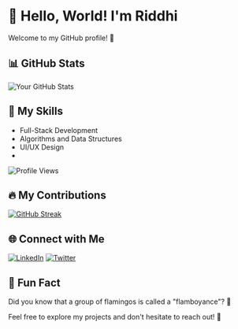 # 👋 Hello, World! I'm Riddhi 

Welcome to my GitHub profile! 🚀

## 📊 GitHub Stats
![Your GitHub Stats](https://github-readme-stats.vercel.app/api?username=YourUsername&show_icons=true&theme=dark)

## 🚀 My Skills
- Full-Stack Development
- Algorithms and Data Structures
- UI/UX Design
- 
![Profile Views](https://komarev.com/ghpvc/?username=YourUsername)
## 🔥 My Contributions
[![GitHub Streak](https://github-readme-streak-stats.herokuapp.com/?user=YourUsername&theme=dark)](https://github.com/DenverCoder1/github-readme-streak-stats)
## 🌐 Connect with Me
[![LinkedIn](https://img.shields.io/badge/LinkedIn-YourLinkedIn-blue)](YourLinkedInLink)
[![Twitter](https://img.shields.io/badge/Twitter-YourTwitter-blue)](YourTwitterLink)
## 🤖 Fun Fact
Did you know that a group of flamingos is called a "flamboyance"? 🦩

Feel free to explore my projects and don't hesitate to reach out! 🌟
